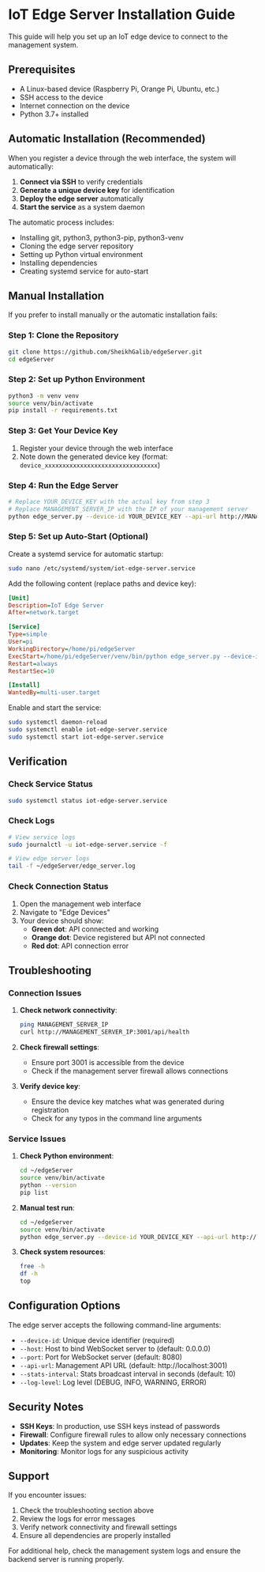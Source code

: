 # IoT Edge Server Installation Guide

This guide will help you set up an IoT edge device to connect to the management system.

## Prerequisites

- A Linux-based device (Raspberry Pi, Orange Pi, Ubuntu, etc.)
- SSH access to the device
- Internet connection on the device
- Python 3.7+ installed

## Automatic Installation (Recommended)

When you register a device through the web interface, the system will automatically:

1. **Connect via SSH** to verify credentials
2. **Generate a unique device key** for identification
3. **Deploy the edge server** automatically
4. **Start the service** as a system daemon

The automatic process includes:

- Installing git, python3, python3-pip, python3-venv
- Cloning the edge server repository
- Setting up Python virtual environment
- Installing dependencies
- Creating systemd service for auto-start

## Manual Installation

If you prefer to install manually or the automatic installation fails:

### Step 1: Clone the Repository

```bash
git clone https://github.com/SheikhGalib/edgeServer.git
cd edgeServer
```

### Step 2: Set up Python Environment

```bash
python3 -m venv venv
source venv/bin/activate
pip install -r requirements.txt
```

### Step 3: Get Your Device Key

1. Register your device through the web interface
2. Note down the generated device key (format: `device_xxxxxxxxxxxxxxxxxxxxxxxxxxxxxxxx`)

### Step 4: Run the Edge Server

```bash
# Replace YOUR_DEVICE_KEY with the actual key from step 3
# Replace MANAGEMENT_SERVER_IP with the IP of your management server
python edge_server.py --device-id YOUR_DEVICE_KEY --api-url http://MANAGEMENT_SERVER_IP:3001
```

### Step 5: Set up Auto-Start (Optional)

Create a systemd service for automatic startup:

```bash
sudo nano /etc/systemd/system/iot-edge-server.service
```

Add the following content (replace paths and device key):

```ini
[Unit]
Description=IoT Edge Server
After=network.target

[Service]
Type=simple
User=pi
WorkingDirectory=/home/pi/edgeServer
ExecStart=/home/pi/edgeServer/venv/bin/python edge_server.py --device-id YOUR_DEVICE_KEY --api-url http://MANAGEMENT_SERVER_IP:3001
Restart=always
RestartSec=10

[Install]
WantedBy=multi-user.target
```

Enable and start the service:

```bash
sudo systemctl daemon-reload
sudo systemctl enable iot-edge-server.service
sudo systemctl start iot-edge-server.service
```

## Verification

### Check Service Status

```bash
sudo systemctl status iot-edge-server.service
```

### Check Logs

```bash
# View service logs
sudo journalctl -u iot-edge-server.service -f

# View edge server logs
tail -f ~/edgeServer/edge_server.log
```

### Check Connection Status

1. Open the management web interface
2. Navigate to "Edge Devices"
3. Your device should show:
   - **Green dot**: API connected and working
   - **Orange dot**: Device registered but API not connected
   - **Red dot**: API connection error

## Troubleshooting

### Connection Issues

1. **Check network connectivity**:

   ```bash
   ping MANAGEMENT_SERVER_IP
   curl http://MANAGEMENT_SERVER_IP:3001/api/health
   ```

2. **Check firewall settings**:

   - Ensure port 3001 is accessible from the device
   - Check if the management server firewall allows connections

3. **Verify device key**:
   - Ensure the device key matches what was generated during registration
   - Check for any typos in the command line arguments

### Service Issues

1. **Check Python environment**:

   ```bash
   cd ~/edgeServer
   source venv/bin/activate
   python --version
   pip list
   ```

2. **Manual test run**:

   ```bash
   cd ~/edgeServer
   source venv/bin/activate
   python edge_server.py --device-id YOUR_DEVICE_KEY --api-url http://MANAGEMENT_SERVER_IP:3001 --log-level DEBUG
   ```

3. **Check system resources**:
   ```bash
   free -h
   df -h
   top
   ```

## Configuration Options

The edge server accepts the following command-line arguments:

- `--device-id`: Unique device identifier (required)
- `--host`: Host to bind WebSocket server to (default: 0.0.0.0)
- `--port`: Port for WebSocket server (default: 8080)
- `--api-url`: Management API URL (default: http://localhost:3001)
- `--stats-interval`: Stats broadcast interval in seconds (default: 10)
- `--log-level`: Log level (DEBUG, INFO, WARNING, ERROR)

## Security Notes

- **SSH Keys**: In production, use SSH keys instead of passwords
- **Firewall**: Configure firewall rules to allow only necessary connections
- **Updates**: Keep the system and edge server updated regularly
- **Monitoring**: Monitor logs for any suspicious activity

## Support

If you encounter issues:

1. Check the troubleshooting section above
2. Review the logs for error messages
3. Verify network connectivity and firewall settings
4. Ensure all dependencies are properly installed

For additional help, check the management system logs and ensure the backend server is running properly.
